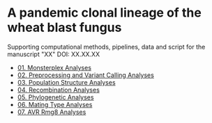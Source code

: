 # A pandemic clonal lineage of the wheat blast fungus
Supporting computational methods, pipelines, data and script for the manuscript "XX"
DOI: XX.XX.XX

* [01. Monsterplex Analyses](/01_Monsteplex_Analyses.md)
* [02. Preprocessing and Variant Calling Analyses](/02_Preprocessing_and_Variant_Calling.md)
* [03. Population Structure Analyses](/03_Population_Structure.md)
* [04. Recombination Analyses](/04_Recombination_Analyses.md)
* [05. Phylogenetic Analyses](/05_Phylogenetic_Analyses.md)
* [06. Mating Type Analyses](/06_Mating_Type.md)
* [07. AVR Rmg8 Analyses](/07_AVR_Rmg8.md)
